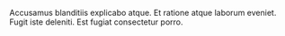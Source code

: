 Accusamus blanditiis explicabo atque. Et ratione atque laborum eveniet. Fugit iste deleniti. Est fugiat consectetur porro.